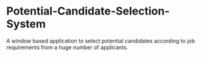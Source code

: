 # Potential-Candidate-Selection-System

A window based application to select potential candidates according to job requirements from a huge number of applicants.

